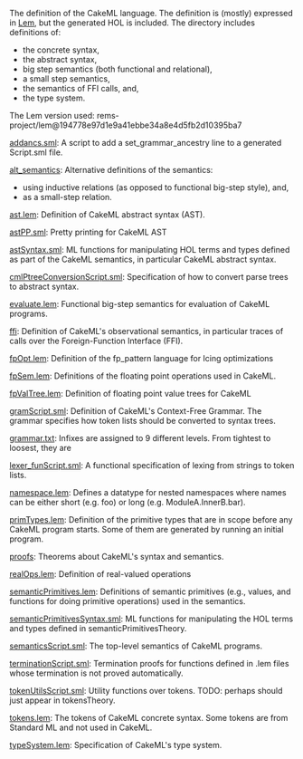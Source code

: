 The definition of the CakeML language. The definition is (mostly) expressed in
[Lem](https://www.cl.cam.ac.uk/~pes20/lem), but the generated HOL is included.
The directory includes definitions of:
 - the concrete syntax,
 - the abstract syntax,
 - big step semantics (both functional and relational),
 - a small step semantics,
 - the semantics of FFI calls, and,
 - the type system.

The Lem version used: rems-project/lem@194778e97d1e9a41ebbe34a8e4d5fb2d10395ba7

[addancs.sml](addancs.sml):
A script to add a set_grammar_ancestry line to a generated Script.sml file.

[alt_semantics](alt_semantics):
Alternative definitions of the semantics:
  - using inductive relations (as opposed to functional big-step style), and,
  - as a small-step relation.

[ast.lem](ast.lem):
Definition of CakeML abstract syntax (AST).

[astPP.sml](astPP.sml):
Pretty printing for CakeML AST

[astSyntax.sml](astSyntax.sml):
ML functions for manipulating HOL terms and types defined as part of the
CakeML semantics, in particular CakeML abstract syntax.

[cmlPtreeConversionScript.sml](cmlPtreeConversionScript.sml):
Specification of how to convert parse trees to abstract syntax.

[evaluate.lem](evaluate.lem):
Functional big-step semantics for evaluation of CakeML programs.

[ffi](ffi):
Definition of CakeML's observational semantics, in particular traces of calls
over the Foreign-Function Interface (FFI).

[fpOpt.lem](fpOpt.lem):
Definition of the fp_pattern language for Icing optimizations

[fpSem.lem](fpSem.lem):
Definitions of the floating point operations used in CakeML.

[fpValTree.lem](fpValTree.lem):
Definition of floating point value trees for CakeML

[gramScript.sml](gramScript.sml):
Definition of CakeML's Context-Free Grammar.
The grammar specifies how token lists should be converted to syntax trees.

[grammar.txt](grammar.txt):
Infixes are assigned to 9 different levels.  From tightest to loosest, they are

[lexer_funScript.sml](lexer_funScript.sml):
A functional specification of lexing from strings to token lists.

[namespace.lem](namespace.lem):
Defines a datatype for nested namespaces where names can be either
short (e.g. foo) or long (e.g. ModuleA.InnerB.bar).

[primTypes.lem](primTypes.lem):
Definition of the primitive types that are in scope before any CakeML program
starts. Some of them are generated by running an initial program.

[proofs](proofs):
Theorems about CakeML's syntax and semantics.

[realOps.lem](realOps.lem):
Definition of real-valued operations

[semanticPrimitives.lem](semanticPrimitives.lem):
Definitions of semantic primitives (e.g., values, and functions for doing
primitive operations) used in the semantics.

[semanticPrimitivesSyntax.sml](semanticPrimitivesSyntax.sml):
ML functions for manipulating the HOL terms and types defined in
semanticPrimitivesTheory.

[semanticsScript.sml](semanticsScript.sml):
The top-level semantics of CakeML programs.

[terminationScript.sml](terminationScript.sml):
Termination proofs for functions defined in .lem files whose termination is
not proved automatically.

[tokenUtilsScript.sml](tokenUtilsScript.sml):
Utility functions over tokens.
TODO: perhaps should just appear in tokensTheory.

[tokens.lem](tokens.lem):
The tokens of CakeML concrete syntax.
Some tokens are from Standard ML and not used in CakeML.

[typeSystem.lem](typeSystem.lem):
Specification of CakeML's type system.
